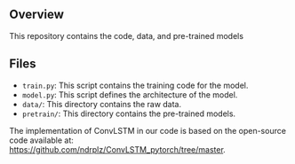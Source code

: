 ## Overview
This repository contains the code, data, and pre-trained models

## Files
- `train.py`: This script contains the training code for the model.
- `model.py`: This script defines the architecture of the model.
- `data/`: This directory contains the raw data.
- `pretrain/`: This directory contains the pre-trained models.

The implementation of ConvLSTM in our code is based on the open-source code available at:
https://github.com/ndrplz/ConvLSTM_pytorch/tree/master.
